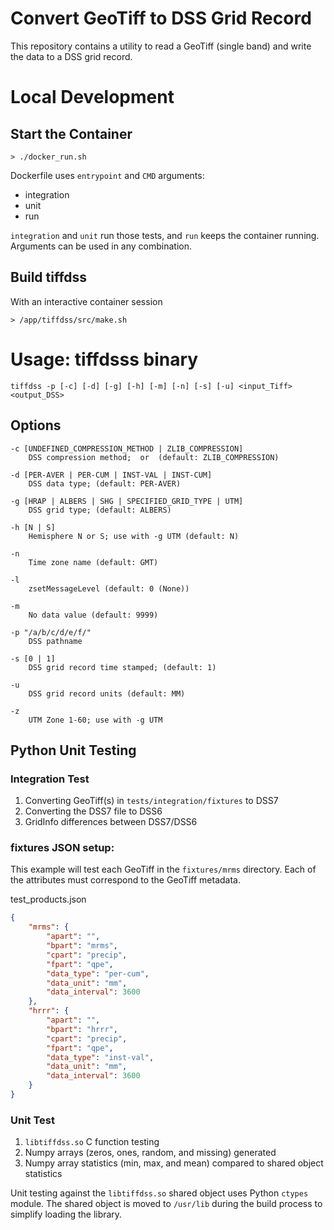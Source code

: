 # Convert GeoTiff to DSS Grid Record

This repository contains a utility to read a GeoTiff (single band) and write the data to a DSS grid record.

# Local Development

## Start the Container

```
> ./docker_run.sh
```

Dockerfile uses `entrypoint` and `CMD` arguments:
- integration
- unit
- run

`integration` and `unit` run those tests, and `run` keeps the container running.  Arguments can be used in any combination.

## Build tiffdss

With an interactive container session

```
> /app/tiffdss/src/make.sh
```

# Usage: tiffdsss binary

```
tiffdss -p [-c] [-d] [-g] [-h] [-m] [-n] [-s] [-u] <input_Tiff> <output_DSS>
```

## Options

```
-c [UNDEFINED_COMPRESSION_METHOD | ZLIB_COMPRESSION]
    DSS compression method;  or  (default: ZLIB_COMPRESSION)

-d [PER-AVER | PER-CUM | INST-VAL | INST-CUM]
    DSS data type; (default: PER-AVER)

-g [HRAP | ALBERS | SHG | SPECIFIED_GRID_TYPE | UTM]
    DSS grid type; (default: ALBERS)

-h [N | S]
    Hemisphere N or S; use with -g UTM (default: N)

-n
    Time zone name (default: GMT)

-l
    zsetMessageLevel (default: 0 (None))

-m
    No data value (default: 9999)

-p "/a/b/c/d/e/f/"
    DSS pathname

-s [0 | 1]
    DSS grid record time stamped; (default: 1)

-u
    DSS grid record units (default: MM)

-z
    UTM Zone 1-60; use with -g UTM
```

## Python Unit Testing

### Integration Test
1. Converting GeoTiff(s) in `tests/integration/fixtures` to DSS7
2. Converting the DSS7 file to DSS6
3. GridInfo differences between DSS7/DSS6

### fixtures JSON setup:

This example will test each GeoTiff in the `fixtures/mrms` directory.  Each of the attributes must correspond to the GeoTiff metadata.

test_products.json
```json
{
    "mrms": {
        "apart": "",
        "bpart": "mrms",
        "cpart": "precip",
        "fpart": "qpe",
        "data_type": "per-cum",
        "data_unit": "mm",
        "data_interval": 3600
    },
    "hrrr": {
        "apart": "",
        "bpart": "hrrr",
        "cpart": "precip",
        "fpart": "qpe",
        "data_type": "inst-val",
        "data_unit": "mm",
        "data_interval": 3600
    }
}
```

### Unit Test
1. `libtiffdss.so` C function testing
2. Numpy arrays (zeros, ones, random, and missing) generated
3. Numpy array statistics (min, max, and mean) compared to shared object statistics

Unit testing against the `libtiffdss.so` shared object uses Python `ctypes` module.  The shared object is moved to `/usr/lib` during the build process to simplify loading the library.

